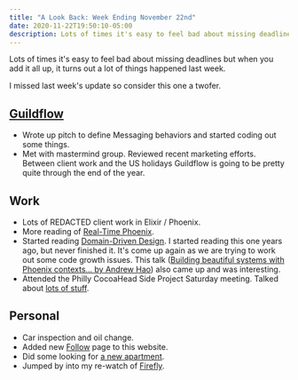 ```yaml
---
title: "A Look Back: Week Ending November 22nd"
date: 2020-11-22T19:50:10-05:00
description: Lots of times it's easy to feel bad about missing deadlines but when you add it all up, it turns out a lot of things happened last week.
---
```


Lots of times it's easy to feel bad about missing deadlines but when you add it all up, it turns out a lot of things happened last week.

I missed last week's update so consider this one a twofer.

## [Guildflow](/projects/guildflow/)

- Wrote up pitch to define Messaging behaviors and started coding out some things.
- Met with mastermind group. Reviewed recent marketing efforts. Between client work and the US holidays Guildflow is going to be pretty quite through the end of the year.

## Work

- Lots of REDACTED client work in Elixir / Phoenix.
- More reading of [Real-Time Phoenix](https://pragprog.com/titles/sbsockets/real-time-phoenix/).
- Started reading [Domain-Driven Design](https://www.goodreads.com/book/show/179133.Domain_Driven_Design). I started reading this one years ago, but never finished it. It's come up again as we are trying to work out some code growth issues. This talk ([Building beautiful systems with Phoenix contexts... by Andrew Hao](https://www.youtube.com/watch?v=l3VgbSgo71E)) also came up and was interesting.
- Attended the Philly CocoaHead Side Project Saturday meeting. Talked about [lots of stuff](https://twitter.com/phillycocoa/status/1330268836453552129).

## Personal

- Car inspection and oil change.
- Added new [Follow](/follow) page to this website.
- Did some looking for [a new apartment](https://twitter.com/zorn/status/1328181090012553217).
- Jumped by into my re-watch of [Firefly](https://www.imdb.com/title/tt0303461/).
